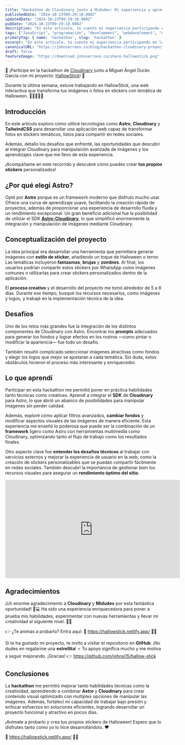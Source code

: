 ```yaml
---
title: "Hackathon de Cloudinary junto a Midudev: Mi experiencia y aprendizajes al participar"
publishedDate: "2024-10-23T09:29:10.000Z"
updatedDate: "2024-10-23T09:29:10.000Z"
pubDate: "2024-10-23T09:29:10.000Z"
description: "En este artículo, te cuento mi experiencia participando en la Hackathon de Cloudinary con un proyecto especial de Halloween llamado HallowStick."
tags: ["JavaScript", "programación", "development", "webdeveloment", "desarrollo-web", "TypeScript", "frontend", "front-end", "cloudinary", "hackathon", "software", "web", "johnserrano.co", "johnserrano", "estado", "halloween", "Astro"]
primaryTag: { name: 'hackathon', slug: 'hackathon' }
excerpt: "En este artículo, te cuento mi experiencia participando en la Hackathon de Cloudinary con un proyecto especial de Halloween llamado HallowStick."
canonicalURL: "https://johnserrano.co/blog/hackathon-cloudinary-proyecto-halloween"
draft: false
featureImage: "https://download.johnserrano.co/share-hallowstick.png"
---
```


🎃 ¡Partícipe en la hackathon de [Cloudinary](https://cloudinary.com/) junto a Miguel Ángel Durán García con mi proyecto: [HallowStick](https://hallowstick.netlify.app/)! 👻

Durante la última semana, estuve trabajando en HallowStick, una web interactiva que transforma tus imágenes o fotos en stickers con temática de Halloween. 🧛‍♂️🧟‍♀️🎨 

## Introducción

En este artículo exploro cómo utilicé tecnologías como **Astro**, **Cloudinary** y **TailwindCSS** para desarrollar una aplicación web capaz de transformar fotos en stickers temáticos, listos para compartir en redes sociales. 

Además, detallo los desafíos que enfrenté, las oportunidades que descubrí al integrar Cloudinary para manipulación avanzada de imágenes y los aprendizajes clave que me llevo de esta experiencia. 

¡Acompáñame en este recorrido y descubre cómo puedes crear **tus propios stickers** personalizados!

## ¿Por qué elegí Astro?

Opté por **Astro** porque es un framework moderno que disfruto mucho usar. Ofrece una curva de aprendizaje suave, facilitando la creación rápida de proyectos, además de proporcionar una experiencia de desarrollo fluida y un rendimiento excepcional. Un gran beneficio adicional fue la posibilidad de utilizar el SDK [**Astro-Cloudinary**](https://astro.cloudinary.dev/), lo que simplificó enormemente la integración y manipulación de imágenes mediante Cloudinary.

## Conceptualización del proyecto

La idea principal era desarrollar una herramienta que permitiera generar imágenes con **estilo de sticker**, añadiendo un toque de Halloween o terror. Las temáticas incluyeron **fantasmas**, **brujas** y **zombies**. Al final, los usuarios podrían compartir estos stickers por WhatsApp como imágenes comunes o utilizarlas para crear stickers personalizados dentro de la aplicación.

El **proceso creativo** y el desarrollo del proyecto me tomó alrededor de 5 a 6 días. Durante ese tiempo, busqué los recursos necesarios, como imágenes y logos, y trabajé en la implementación técnica de la idea.

## Desafíos

Uno de los retos más grandes fue la integración de los distintos componentes de Cloudinary con Astro. Encontrar los **prompts** adecuados para generar los fondos y lograr efectos en los rostros —como pintar o modificar la apariencia— fue todo un desafío. 

También resultó complicado seleccionar imágenes atractivas como fondos y elegir los logos que mejor se ajustaran a cada temática. Sin duda, estos obstáculos hicieron el proceso más interesante y enriquecedor.

## Lo que aprendí

Participar en esta hackathon me permitió poner en práctica habilidades tanto técnicas como creativas. Aprendí a integrar el **SDK** de **Cloudinary** para Astro, lo que abrió un abanico de posibilidades para manipular imágenes sin perder calidad. 

Además, exploré cómo aplicar filtros avanzados, **cambiar fondos** y modificar aspectos visuales de las imágenes de manera eficiente. Esta experiencia me enseñó lo poderosa que puede ser la combinación de un **framework** ligero como Astro con herramientas multimedia como Cloudinary, optimizando tanto el flujo de trabajo como los resultados finales.

Otro aspecto clave fue **entender los desafíos técnicos** al trabajar con servicios externos y mejorar la experiencia de usuario en la web, como la creación de stickers personalizables que se puedan compartir fácilmente en redes sociales. También descubrí la importancia de gestionar bien los recursos visuales para asegurar un **rendimiento óptimo del sitio**.

<iframe width="560" height="315" src="https://www.youtube.com/embed/njnbxddR38U?si=TUS4xtqvOM5xXSQr" frameborder="0" allow="accelerometer; autoplay; clipboard-write; encrypted-media; gyroscope; picture-in-picture; web-share"  allowfullscreen></iframe>

## Agradecimientos

¡Un enorme agradecimiento a **Cloudinary** y **Midudev** por esta fantástica oportunidad! 🎉💻 Ha sido una experiencia enriquecedora para poner a prueba mis habilidades, experimentar con nuevas herramientas y llevar mi creatividad al siguiente nivel. 🚀🧠

👉 ¿Te animas a probarlo? Entra aquí: 🔗 https://hallowstick.netlify.app/ 🎃👻

Si te ha gustado mi proyecto, te invito a visitar el repositorio en **GitHub**. ¡No dudes en regalarme una **estrellita**! ⭐ Tu apoyo significa mucho y me motiva a seguir mejorando. ¡Gracias! 👉 https://github.com/johnsi15/hallow-stick

## Conclusiones

La **hackathon** me permitió mejorar tanto habilidades técnicas como la creatividad, aprendiendo a combinar **Astro** y **Cloudinary** para crear contenido visual optimizado con multiples opciones de manipular las imágenes. Además, fortalecí mi capacidad de trabajar bajo presión y enfocar esfuerzos en soluciones eficientes, logrando desarrollar un proyecto funcional y atractivo en pocos días.

¡Anímate a probarlo y crea tus propios stickers de Halloween! Espero que lo disfrutes tanto como yo lo hice desarrollándolo. ❤️

🔗 https://hallowstick.netlify.app/ 🎃👻
